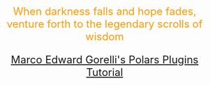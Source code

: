 <!--
Copyright 2025 Tabs Data Inc.
-->

<p align="center" style="font-size:24px; color: #FD9A00;">
    When darkness falls and hope fades, venture forth to the legendary scrolls of wisdom
</p>
 

<p align="center">
    <a href="https://marcogorelli.github.io/polars-plugins-tutorial/" style="font-size:24px">
        Marco Edward Gorelli's Polars Plugins Tutorial
    </a>
</p>